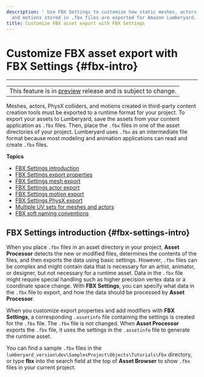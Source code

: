 ```yaml
---
description: ' Use FBX Settings to customize how static meshes, actors, PhysX colliders,
  and motions stored in .fbx files are exported for Amazon Lumberyard. '
title: Customize FBX asset export with FBX Settings
---
```

# Customize FBX asset export with FBX Settings {#fbx-intro}


****

|  |
| --- |
| This feature is in [preview](/docs/userguide/ly-glos-chap#preview) release and is subject to change\.  |

Meshes, actors, PhysX colliders, and motions created in third\-party content creation tools must be exported to a runtime format for your project\. To export your assets to Lumberyard, save the assets from your content application as `.fbx` files\. Then, place the `.fbx` files in one of the asset directories of your project\. Lumberyard uses `.fbx` as an intermediate file format because most modeling and animation applications can read and create `.fbx` files\.

**Topics**
+ [FBX Settings introduction](#fbx-settings-intro)
+ [FBX Settings export properties](/docs/user-guide/features/assets/fbx-settings/properties.md)
+ [FBX Settings mesh export](/docs/user-guide/features/assets/fbx-settings/mesh-export.md)
+ [FBX Settings actor export](/docs/user-guide/features/assets/fbx-settings/actor-export.md)
+ [FBX Settings motion export](/docs/user-guide/features/assets/fbx-settings/motion-export.md)
+ [FBX Settings PhysX export](/docs/user-guide/features/assets/fbx-settings/physx-export.md)
+ [Multiple UV sets for meshes and actors](/docs/user-guide/features/assets/fbx-settings/multiple-uv-sets.md)
+ [FBX soft naming conventions](/docs/user-guide/features/assets/fbx-settings/settings-soft-naming.md)

## FBX Settings introduction {#fbx-settings-intro}

 When you place `.fbx` files in an asset directory in your project, **Asset Processor** detects the new or modified files, determines the contents of the files, and then exports the data using basic settings\. However, `.fbx` files can be complex and might contain data that is necessary for an artist, animator, or designer, but not necessary for a runtime asset\. Data in the `.fbx` file might require special handling such as higher precision vertex data or a coordinate space change\. With **FBX Settings**, you can specify what data in the `.fbx` file to export, and how the data should be processed by **Asset Processor**\.

When you customize export properties and add modifiers with **FBX Settings**, a corresponding `.assetinfo` file containing the settings is created for the `.fbx` file\. The `.fbx` file is not changed\. When **Asset Processor** exports the `.fbx` file, it uses the settings in the `.assetinfo` file to generate the runtime asset\.

You can find a sample `.fbx` files in the `lumberyard_version\dev\SamplesProject\Objects\Tutorials\Fbx` directory, or type **fbx** into the search field at the top of **Asset Browser** to show `.fbx` files in your current project\.